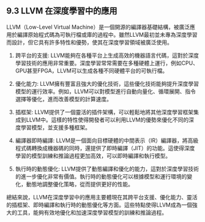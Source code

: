 ## 9.3 LLVM 在深度學習中的應用

LLVM（Low-Level Virtual Machine）是一個開源的編譯器基礎結構，被廣泛應用於編譯原始程式碼為可執行檔或庫的過程中。雖然LLVM最初並未專為深度學習而設計，但它具有許多特性和優勢，使其在深度學習領域被廣泛使用。

1. 跨平台的支援: LLVM能夠在各種平台上生成高效的機器語言代碼，這對於深度學習技術的應用非常重要。深度學習常常需要在多種硬體上運行，例如CPU、GPU甚至FPGA，LLVM可以生成各種不同硬體平台的可執行檔。

2. 優化能力: LLVM擁有豐富且強大的優化技術，這些優化技術能夠提升深度學習模型的運行效率。例如，LLVM可以對模型進行自動向量化、循環展開、指令選擇等優化，進而改善模型的計算速度。

3. 插框架: LLVM提供了一個靈活的插件架構，可以輕鬆地將其他深度學習框架集成到LLVM中。這樣的特性使得開發者可以利用LLVM的優勢來優化不同的深度學習模型，並支援多種框架。

4. 編譯器即時編譯: LLVM是一個面向目標硬體的中間表示（IR）編譯器，將高級程式碼轉換成機器碼的同時，還提供了即時編譯（JIT）的功能。這使得深度學習的模型訓練和推論過程更加高效，可以即時編譯和執行模型。

5. 執行時的動態優化: LLVM提供了動態編譯和優化的能力，這對於深度學習技術的進一步優化非常有價值。執行時的動態優化可以根據模型和運行環境的變化，動態地調整優化策略，從而提供更好的性能。

總結來說，LLVM在深度學習中的應用主要體現在其跨平台支援、優化能力、靈活的插框架、即時編譯和執行時的動態優化等方面。這些特點使得LLVM成為一個強大的工具，能夠有效地優化和加速深度學習模型的訓練和推論過程。